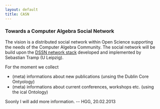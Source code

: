 ```yaml
---
layout: default
title: CASN
---
```


### Towards a Computer Algebra Social Network

The vision is a distributed social network within Open Science supporting the needs of the Computer Algebra Community. The social network will be build upon the [DSSN network stack](http://aksw.org/Projects/DSSN.html) developed and implemented by Sebastian Tramp (U Leipzig).

For the moment we collect

-   (meta) informations about new publications (unsing the Dublin Core Ontyology)
-   (meta) informations about current conferences, workshops etc. (using the ical Ontology)

Soonly I will add more information. -- HGG, 20.02.2013
